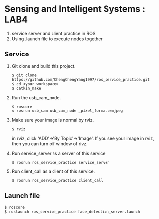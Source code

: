 # Sensing and Intelligent Systems : LAB4
1. service server and client practice in ROS
2. Using .launch file to execute nodes together

## Service
1. Git clone and build this project.
	```
	$ git clone https://github.com/ChengChengYang1997/ros_service_practice.git
	$ cd <your workspace>
	$ catkin_make
	```
2. Run the usb_cam_node.
	```
	$ roscore
	$ rosrun usb_cam usb_cam_node _pixel_format:=mjpeg
	```

3. Make sure your image is normal by rviz.
	```
	$ rviz
	```
	in rviz, click 'ADD'->'By Topic'->'Image'. If you see your image in rviz, then you can turn off window of rivz.

4. Run service_server as a server of this service.
	```
	$ rosrun ros_service_practice service_server
	```

5. Run client_call as a client of this service.
	```
	$ rosrun ros_service_practice client_call
	```

## Launch file
```
$ roscore
$ roslaunch ros_service_practice face_detection_server.launch
```
